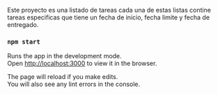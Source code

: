 Este proyecto es una listado de tareas cada una de estas listas contine tareas especificas
que tiene un fecha de inicio, fecha limite y fecha de entregado.

### `npm start`

Runs the app in the development mode.<br />
Open [http://localhost:3000](http://localhost:3000) to view it in the browser.

The page will reload if you make edits.<br />
You will also see any lint errors in the console.